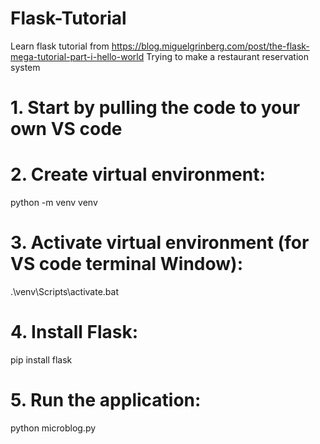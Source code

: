 # Flask-Tutorial
Learn flask tutorial from https://blog.miguelgrinberg.com/post/the-flask-mega-tutorial-part-i-hello-world
Trying to make a restaurant reservation system
# 1. Start by pulling the code to your own VS code
# 2. Create virtual environment:
python -m venv venv
# 3. Activate virtual environment (for VS code terminal Window):
.\venv\Scripts\activate.bat
# 4. Install Flask:
pip install flask
# 5. Run the application:
python microblog.py